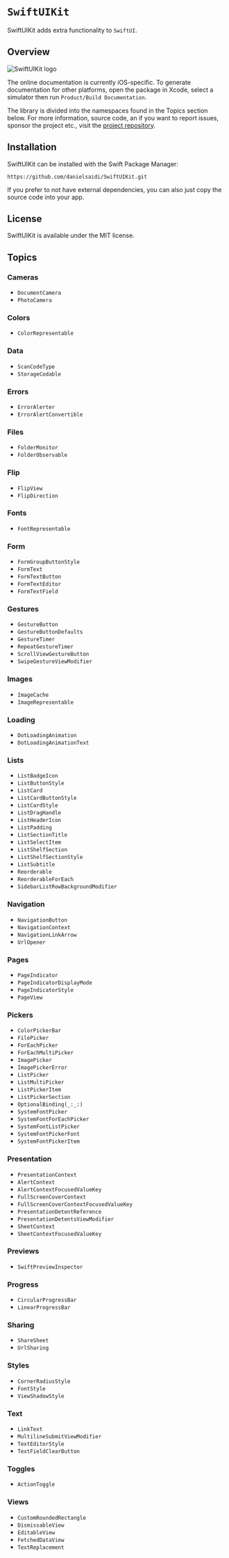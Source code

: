 # ``SwiftUIKit``

SwiftUIKit adds extra functionality to `SwiftUI`.



## Overview

![SwiftUIKit logo](Logo.png)

The online documentation is currently iOS-specific. To generate documentation for other platforms, open the package in Xcode, select a simulator then run `Product/Build Documentation`.

The library is divided into the namespaces found in the Topics section below. For more information, source code, an if you want to report issues, sponsor the project etc., visit the [project repository](https://github.com/danielsaidi/SwiftUIKit).



## Installation

SwiftUIKit can be installed with the Swift Package Manager:

```
https://github.com/danielsaidi/SwiftUIKit.git
```

If you prefer to not have external dependencies, you can also just copy the source code into your app.



## License

SwiftUIKit is available under the MIT license.



## Topics

### Cameras

- ``DocumentCamera``
- ``PhotoCamera``

### Colors

- ``ColorRepresentable``

### Data

- ``ScanCodeType``
- ``StorageCodable``

### Errors

- ``ErrorAlerter``
- ``ErrorAlertConvertible``

### Files

- ``FolderMonitor``
- ``FolderObservable``

### Flip

- ``FlipView``
- ``FlipDirection``

### Fonts

- ``FontRepresentable``

### Form

- ``FormGroupButtonStyle``
- ``FormText``
- ``FormTextButton``
- ``FormTextEditor``
- ``FormTextField``

### Gestures

- ``GestureButton``
- ``GestureButtonDefaults``
- ``GestureTimer``
- ``RepeatGestureTimer``
- ``ScrollViewGestureButton``
- ``SwipeGestureViewModifier``

### Images

- ``ImageCache``
- ``ImageRepresentable``

### Loading

- ``DotLoadingAnimation``
- ``DotLoadingAnimationText``

### Lists

- ``ListBadgeIcon``
- ``ListButtonStyle``
- ``ListCard``
- ``ListCardButtonStyle``
- ``ListCardStyle``
- ``ListDragHandle``
- ``ListHeaderIcon``
- ``ListPadding``
- ``ListSectionTitle``
- ``ListSelectItem``
- ``ListShelfSection``
- ``ListShelfSectionStyle``
- ``ListSubtitle``
- ``Reorderable``
- ``ReorderableForEach``
- ``SidebarListRowBackgroundModifier``

### Navigation

- ``NavigationButton``
- ``NavigationContext``
- ``NavigationLinkArrow``
- ``UrlOpener``

### Pages

- ``PageIndicator``
- ``PageIndicatorDisplayMode``
- ``PageIndicatorStyle``
- ``PageView``

### Pickers

- ``ColorPickerBar``
- ``FilePicker``
- ``ForEachPicker``
- ``ForEachMultiPicker``
- ``ImagePicker``
- ``ImagePickerError``
- ``ListPicker``
- ``ListMultiPicker``
- ``ListPickerItem``
- ``ListPickerSection``
- ``OptionalBinding(_:_:)``
- ``SystemFontPicker``
- ``SystemFontForEachPicker``
- ``SystemFontListPicker``
- ``SystemFontPickerFont``
- ``SystemFontPickerItem``

### Presentation

- ``PresentationContext``
- ``AlertContext``
- ``AlertContextFocusedValueKey``
- ``FullScreenCoverContext``
- ``FullScreenCoverContextFocusedValueKey``
- ``PresentationDetentReference``
- ``PresentationDetentsViewModifier``
- ``SheetContext``
- ``SheetContextFocusedValueKey``

### Previews

- ``SwiftPreviewInspector``

### Progress

- ``CircularProgressBar``
- ``LinearProgressBar``

### Sharing

- ``ShareSheet``
- ``UrlSharing``

### Styles

- ``CornerRadiusStyle``
- ``FontStyle``
- ``ViewShadowStyle``

### Text

- ``LinkText``
- ``MultilineSubmitViewModifier``
- ``TextEditorStyle``
- ``TextFieldClearButton``

### Toggles

- ``ActionToggle``

### Views

- ``CustomRoundedRectangle``
- ``DismissableView``
- ``EditableView``
- ``FetchedDataView``
- ``TextReplacement``
